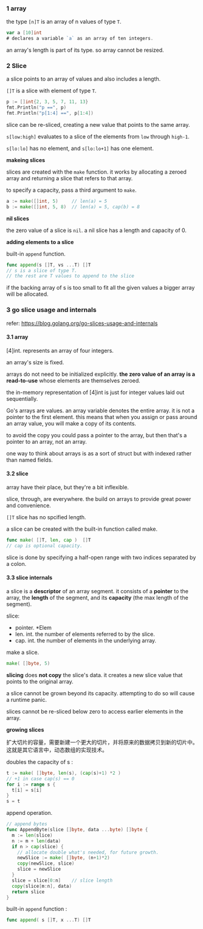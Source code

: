 ### 1 array

the type `[n]T` is an array of n values of type `T`.

```go
var a [10]int
# declares a variable `a` as an array of ten integers.
```

an array's length is part of its type. so array cannot be resized.



### 2 Slice

a slice points to an array of values and also includes a length.

`[]T` is a slice with element of type `T`.

```go
p := []int{2, 3, 5, 7, 11, 13}
fmt.Println("p ==", p)
fmt.Println("p[1:4] ==", p[1:4])
```

slice can be re-sliced, creating a new value that points to the same array.

`s[low:high]` evaluates to a slice of the elements from `low` through `high-1`.

`s[lo:lo]` has no element, and `s[lo:lo+1]` has one element.

**makeing slices**

slices are created with the `make` function. it works by allocating a zeroed array and returning a slice that refers to that array.

to specify a capacity, pass a third argument to `make`.

```go
a := make([]int, 5) 	// len(a) = 5
b := make([]int, 5, 8)	// len(a) = 5, cap(b) = 8
```

**nil slices**

the zero value of a slice is `nil`. a nil slice has a length and capacity of 0.

**adding elements to a slice**

built-in `append` function.

```go
func append(s []T, vs ...T) []T
// s is a slice of type T. 
// the rest are T values to append to the slice
```

if the backing array of s is too small to fit all the given values a bigger array will be allocated.



### 3 go slice usage and internals

refer: https://blog.golang.org/go-slices-usage-and-internals

#### 3.1 array

[4]int. represents an array of four integers.

an array's size is fixed.

arrays do not need to be initialized explicitly. **the zero value of an array is a read-to-use** whose elements are themselves zeroed.

the in-memory representation of [4]int is just for integer values laid out sequentially.

Go's arrays are values. an array variable denotes the entire array. it is not a pointer to the first element. this means that when you assign or pass around an array value, you will make a copy of its contents.

to avoid the copy you could pass a pointer to the array, but then that's a pointer to an array, not an array.

one way to think about arrays is as a sort of struct but with indexed rather than named fields.

#### 3.2 slice

array have their place, but they're a bit inflexible. 

slice, through, are everywhere. the build on arrays to provide great power and convenience.

`[]T` slice has no spcified length.

a slice can be created with the built-in function called make.

```go
func make( []T, len, cap )  []T
// cap is optional capacity. 
```

slice is done by specifying a half-open range with two indices separated by a colon.

#### 3.3 slice internals

a slice is a **descriptor** of an array segment. it consists of a **pointer** to the array, the **length** of the segment, and its **capacity** (the max length of the segment).

slice:

* pointer. *Elem
* len. int. the number of elements referred to by the slice.
* cap. int. the number of elements in the underlying array.

make a slice.

```go
make( []byte, 5)
```

**slicing** does **not copy** the slice's data. it creates a new slice value that points to the original array.

a slice cannot be grown beyond its capacity. attempting to do so will cause a runtime panic.

slices cannot be re-sliced below zero to access earlier elements in the array.

**growing slices**

扩大切片的容量，需要新建一个更大的切片，并将原来的数据拷贝到新的切片中。这就是其它语言中，动态数组的实现技术。

doubles the capacity of s :

```go
t := make( []byte, len(s), (cap(s)+1) *2 ) 
// +1 in case cap(s) == 0
for i := range s {
  t[i] = s[i] 
}
s = t
```

append operation.

```go
// append bytes
func AppendByte(slice []byte, data ...byte) []byte {
  m := len(slice)
  n := m + len(data)
  if n > cap(slice) { 
    // allocate double what's needed, for future growth.
    newSlice := make( []byte, (n+1)*2)
    copy(newSlice, slice)
    slice = newSlice
  }
  slice = slice[0:n]	// slice length
  copy(slice[m:n], data)
  return slice
}
```

built-in `append` function :

```go
func append( s []T, x ...T) []T
```









